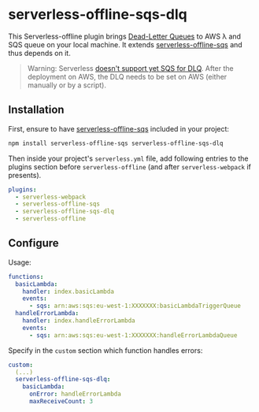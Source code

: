 # serverless-offline-sqs-dlq

This Serverless-offline plugin brings [Dead-Letter Queues](https://docs.aws.amazon.com/AWSSimpleQueueService/latest/SQSDeveloperGuide/sqs-dead-letter-queues.html) to AWS λ and SQS queue on your local machine. It extends [serverless-offline-sqs](https://github.com/CoorpAcademy/serverless-plugins/tree/master/packages/serverless-offline-sqs) and thus depends on it.

> Warning: Serverless [doesn't support yet SQS for DLQ](https://serverless.com/framework/docs/providers/aws/guide/functions#dlq-with-sqs). After the deployment on AWS, the DLQ needs to be set on AWS (either manually or by a script).

## Installation

First, ensure to have [serverless-offline-sqs](https://github.com/CoorpAcademy/serverless-plugins/tree/master/packages/serverless-offline-sqs) included in your project:

```sh
npm install serverless-offline-sqs serverless-offline-sqs-dlq

```

Then inside your project's `serverless.yml` file, add following entries to the plugins section before `serverless-offline` (and after `serverless-webpack` if presents).

```yml
plugins:
  - serverless-webpack
  - serverless-offline-sqs
  - serverless-offline-sqs-dlq
  - serverless-offline
```


## Configure

Usage:
```yml
functions:
  basicLambda:
    handler: index.basicLambda
    events:
      - sqs: arn:aws:sqs:eu-west-1:XXXXXXX:basicLambdaTriggerQueue
  handleErrorLambda:
    handler: index.handleErrorLambda
    events:
      - sqs: arn:aws:sqs:eu-west-1:XXXXXXX:handleErrorLambdaQueue
```

Specify in the `custom` section which function handles errors:
```yml
custom:
  (...)
  serverless-offline-sqs-dlq:
    basicLambda:
      onError: handleErrorLambda
      maxReceiveCount: 3
```
